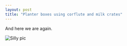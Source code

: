 ```yaml
---
layout: post
title: "Planter boxes using corflute and milk crates"
---
```


And here we are again.

![Silly pic](/assets/images/Selection_068.png)
